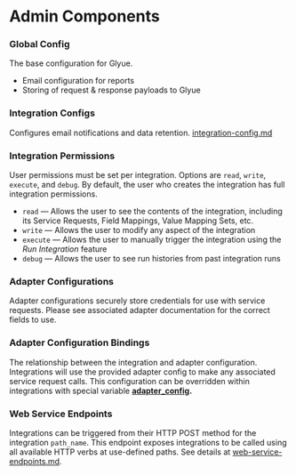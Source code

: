 # Admin Components

### Global Config

The base configuration for Glyue.

* Email configuration for reports
* Storing of request & response payloads to Glyue

### Integration Configs

Configures email notifications and data retention. [integration-config.md](../reference/integration\_components/integration-config.md "mention")

### Integration Permissions

User permissions must be set per integration. Options are `read`, `write`, `execute`, and `debug`. By default, the user who creates the integration has full integration permissions.

* `read` — Allows the user to see the contents of the integration, including its Service Requests, Field Mappings, Value Mapping Sets, etc.
* `write` — Allows the user to modify any aspect of the integration
* `execute` — Allows the user to manually trigger the integration using the _Run Integration_ feature
* `debug` — Allows the user to see run histories from past integration runs

### Adapter Configurations

Adapter configurations securely store credentials for use with service requests. Please see associated adapter documentation for the correct fields to use.

### Adapter Configuration Bindings

The relationship between the integration and adapter configuration. Integrations will use the provided adapter config to make any associated service request calls. This configuration can be overridden within integrations with special variable [**adapter\_config**](broken-reference)**.**

### Web Service Endpoints

Integrations can be triggered from their HTTP POST method for the integration `path_name`.  This endpoint exposes integrations to be called using all available HTTP verbs at use-defined paths.  See details at [web-service-endpoints.md](../reference/integration\_configuration/web-service-endpoints.md "mention").
